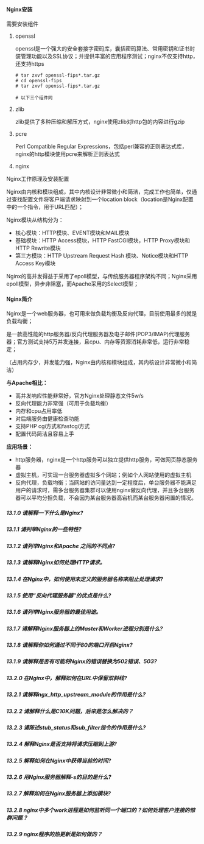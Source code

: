 

#### Nginx安装

需要安装组件

1. openssl

   openssl是一个强大的安全套接字密码库，囊括密码算法、常用密钥和证书封装管理功能以及SSL协议；并提供丰富的应用程序测试；nginx不仅支持http，还支持https

   ````shell
   # tar zxvf openssl-fips*.tar.gz
   # cd openssl-fips
   # tar zxvf openssl-fips*.tar.gz
   
   # 以下三个组件同
   ````

2. zlib

   zlib提供了多种压缩和解压方式，nginx使用zlib对http包的内容进行gzip

3. pcre

   Perl Compatible Regular Expressions，包括perl兼容的正则表达式库，nginx的http模块使用pcre来解析正则表达式

4. nginx

Nginx工作原理及安装配置

Nginx由内核和模块组成，其中内核设计非常微小和简洁，完成工作也简单，仅通过查找配置文件将客户端请求映射到一个location block（location是Nginx配置中的一个指令，用于URL匹配）；

Nginx模块从结构分为：

- 核心模块：HTTP模块、EVENT模块和MAIL模块
- 基础模块：HTTP Access模块，HTTP FastCGI模块，HTTP Proxy模块和HTTP Rewrite模块
- 第三方模块：HTTP Upstream Request Hash 模块、Notice模块和HTTP Access Key模块

Nginx的高并发得益于采用了epoll模型，与传统服务器程序架构不同；Nginx采用epoll模型，异步非阻塞，而Apache采用的Select模型；



#### Nginx简介

Nginx是一个web服务器，也可用来做负载均衡及反向代理，目前使用最多的就是负载均衡；

是一款高性能的http服务器/反向代理服务器及电子邮件(POP3/IMAP)代理服务器；官方测试支持5万并发连接，且cpu、内存等资源消耗非常低，运行非常稳定；

（占用内存少，并发能力强，Nginx由内核和模块组成，其内核设计非常微小和简洁）



**与Apache相比：**

- 高并发响应性能非常好，官方Nginx处理静态文件5w/s
- 反向代理能力非常强（可用于负载均衡）
- 内存和cpu占用率低
- 对后端服务由健康检查功能
- 支持PHP cgi方式和fastcgi方式
- 配置代码简洁且容易上手



**应用场景：**

- http服务器，nginx是一个http服务可以独立提供http服务，可做网页静态服务器
- 虚拟主机，可实现一台服务器虚拟多个网站；例如个人网站使用的虚拟主机
- 反向代理，负载均衡；当网站的访问量达到一定程度后，单台服务器不能满足用户的请求时，需多台服务器集群可以使用nginx做反向代理，并且多台服务器可以平均分担负载，不会因为某台服务器高宕机而某台服务器闲置的情况。



##### 13.1.0 请解释一下什么是Nginx?

##### 13.1.1 请列举Nginx的一些特性?

##### 13.1.2 请列举Nginx和Apache 之间的不同点?

##### 13.1.3 请解释Nginx如何处理HTTP请求。

##### 13.1.4 在Nginx中，如何使用未定义的服务器名称来阻止处理请求?

##### 13.1.5 使用“反向代理服务器”的优点是什么?

##### 13.1.6 请列举Nginx服务器的最佳用途。

##### 13.1.7 请解释Nginx服务器上的Master和Worker进程分别是什么?

##### 13.1.8 请解释你如何通过不同于80的端口开启Nginx?

##### 13.1.9 请解释是否有可能将Nginx的错误替换为502错误、503?

##### 13.2.0 在Nginx中，解释如何在URL中保留双斜线?

##### 13.2.1 请解释ngx_http_upstream_module的作用是什么?

##### 13.2.2 请解释什么是C10K问题，后来是怎么解决的？

##### 13.2.3 请陈述stub_status和sub_filter指令的作用是什么?

##### 13.2.4 解释Nginx是否支持将请求压缩到上游?

##### 13.2.5 解释如何在Nginx中获得当前的时间?

##### 13.2.6 用Nginx服务器解释-s的目的是什么?

##### 13.2.7 解释如何在Nginx服务器上添加模块?

##### 13.2.8 nginx中多个work进程是如何监听同一个端口的？如何处理客户连接的惊群问题？

##### 13.2.9 nginx程序的热更新是如何做的？






































